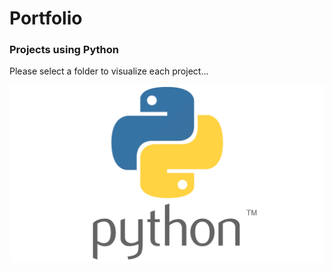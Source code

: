 # Portfolio

### Projects using Python 
Please select a folder to visualize each project...


![Logo python](01.png)




